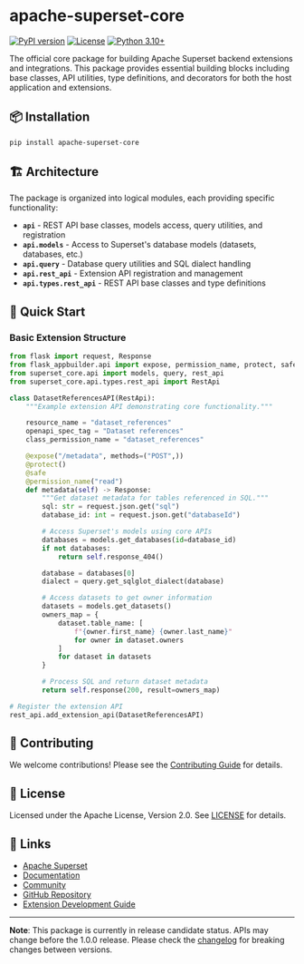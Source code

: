 <!--
Licensed to the Apache Software Foundation (ASF) under one
or more contributor license agreements.  See the NOTICE file
distributed with this work for additional information
regarding copyright ownership.  The ASF licenses this file
to you under the Apache License, Version 2.0 (the
"License"); you may not use this file except in compliance
with the License.  You may obtain a copy of the License at

  http://www.apache.org/licenses/LICENSE-2.0

Unless required by applicable law or agreed to in writing,
software distributed under the License is distributed on an
"AS IS" BASIS, WITHOUT WARRANTIES OR CONDITIONS OF ANY
KIND, either express or implied.  See the License for the
specific language governing permissions and limitations
under the License.
-->

# apache-superset-core

[![PyPI version](https://badge.fury.io/py/apache-superset-core.svg)](https://badge.fury.io/py/apache-superset-core)
[![License](https://img.shields.io/badge/License-Apache%202.0-blue.svg)](https://opensource.org/licenses/Apache-2.0)
[![Python 3.10+](https://img.shields.io/badge/python-3.10+-blue.svg)](https://www.python.org/downloads/)

The official core package for building Apache Superset backend extensions and integrations. This package provides essential building blocks including base classes, API utilities, type definitions, and decorators for both the host application and extensions.

## 📦 Installation

```bash
pip install apache-superset-core
```

## 🏗️ Architecture

The package is organized into logical modules, each providing specific functionality:

- **`api`** - REST API base classes, models access, query utilities, and registration
- **`api.models`** - Access to Superset's database models (datasets, databases, etc.)
- **`api.query`** - Database query utilities and SQL dialect handling
- **`api.rest_api`** - Extension API registration and management
- **`api.types.rest_api`** - REST API base classes and type definitions

## 🚀 Quick Start

### Basic Extension Structure

```python
from flask import request, Response
from flask_appbuilder.api import expose, permission_name, protect, safe
from superset_core.api import models, query, rest_api
from superset_core.api.types.rest_api import RestApi

class DatasetReferencesAPI(RestApi):
    """Example extension API demonstrating core functionality."""

    resource_name = "dataset_references"
    openapi_spec_tag = "Dataset references"
    class_permission_name = "dataset_references"

    @expose("/metadata", methods=("POST",))
    @protect()
    @safe
    @permission_name("read")
    def metadata(self) -> Response:
        """Get dataset metadata for tables referenced in SQL."""
        sql: str = request.json.get("sql")
        database_id: int = request.json.get("databaseId")

        # Access Superset's models using core APIs
        databases = models.get_databases(id=database_id)
        if not databases:
            return self.response_404()

        database = databases[0]
        dialect = query.get_sqlglot_dialect(database)

        # Access datasets to get owner information
        datasets = models.get_datasets()
        owners_map = {
            dataset.table_name: [
                f"{owner.first_name} {owner.last_name}"
                for owner in dataset.owners
            ]
            for dataset in datasets
        }

        # Process SQL and return dataset metadata
        return self.response(200, result=owners_map)

# Register the extension API
rest_api.add_extension_api(DatasetReferencesAPI)
```

## 🤝 Contributing

We welcome contributions! Please see the [Contributing Guide](https://github.com/apache/superset/blob/master/CONTRIBUTING.md) for details.

## 📄 License

Licensed under the Apache License, Version 2.0. See [LICENSE](https://github.com/apache/superset/blob/master/LICENSE.txt) for details.

## 🔗 Links

- [Apache Superset](https://superset.apache.org/)
- [Documentation](https://superset.apache.org/docs/)
- [Community](https://superset.apache.org/community/)
- [GitHub Repository](https://github.com/apache/superset)
- [Extension Development Guide](https://superset.apache.org/docs/extensions/)

---

**Note**: This package is currently in release candidate status. APIs may change before the 1.0.0 release. Please check the [changelog](CHANGELOG.md) for breaking changes between versions.

